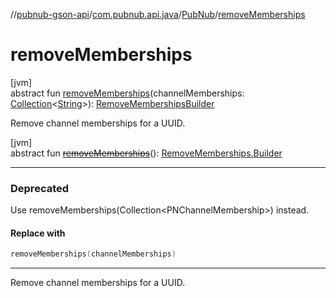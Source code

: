 //[pubnub-gson-api](../../../index.md)/[com.pubnub.api.java](../index.md)/[PubNub](index.md)/[removeMemberships](remove-memberships.md)

# removeMemberships

[jvm]\
abstract fun [removeMemberships](remove-memberships.md)(channelMemberships: [Collection](https://kotlinlang.org/api/latest/jvm/stdlib/kotlin.collections/-collection/index.html)&lt;[String](https://kotlinlang.org/api/latest/jvm/stdlib/kotlin/-string/index.html)&gt;): [RemoveMembershipsBuilder](../../com.pubnub.api.java.endpoints.objects_api.memberships/-remove-memberships-builder/index.md)

Remove channel memberships for a UUID.

[jvm]\
abstract fun [~~removeMemberships~~](remove-memberships.md)(): [RemoveMemberships.Builder](../../com.pubnub.api.java.endpoints.objects_api.memberships/-remove-memberships/-builder/index.md)

---

### Deprecated

Use removeMemberships(Collection&lt;PNChannelMembership&gt;) instead.

#### Replace with

```kotlin
removeMemberships(channelMemberships)
```
---

Remove channel memberships for a UUID.
